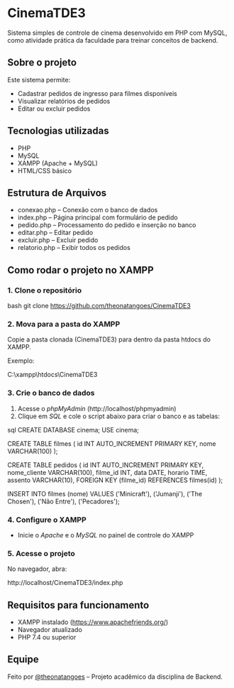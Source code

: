 # CinemaTDE3

Sistema simples de controle de cinema desenvolvido em PHP com MySQL, como atividade prática da faculdade para treinar conceitos de backend.

## Sobre o projeto

Este sistema permite:
- Cadastrar pedidos de ingresso para filmes disponíveis
- Visualizar relatórios de pedidos
- Editar ou excluir pedidos

## Tecnologias utilizadas

- PHP
- MySQL
- XAMPP (Apache + MySQL)
- HTML/CSS básico

## Estrutura de Arquivos

- conexao.php – Conexão com o banco de dados
- index.php – Página principal com formulário de pedido
- pedido.php – Processamento do pedido e inserção no banco
- editar.php – Editar pedido
- excluir.php – Excluir pedido
- relatorio.php – Exibir todos os pedidos

## Como rodar o projeto no XAMPP

### 1. Clone o repositório
bash
git clone https://github.com/theonatangoes/CinemaTDE3


### 2. Mova para a pasta do XAMPP
Copie a pasta clonada (CinemaTDE3) para dentro da pasta htdocs do XAMPP.

Exemplo:

C:\xampp\htdocs\CinemaTDE3


### 3. Crie o banco de dados
1. Acesse o *phpMyAdmin* (http://localhost/phpmyadmin)
2. Clique em *SQL* e cole o script abaixo para criar o banco e as tabelas:

sql
CREATE DATABASE cinema;
USE cinema;

CREATE TABLE filmes (
  id INT AUTO_INCREMENT PRIMARY KEY,
  nome VARCHAR(100)
);

CREATE TABLE pedidos (
  id INT AUTO_INCREMENT PRIMARY KEY,
  nome_cliente VARCHAR(100),
  filme_id INT,
  data DATE,
  horario TIME,
  assento VARCHAR(10),
  FOREIGN KEY (filme_id) REFERENCES filmes(id)
);

INSERT INTO filmes (nome) VALUES 
('Minicraft'), 
('Jumanji'), 
('The Chosen'), 
('Não Entre'), 
('Pecadores');


### 4. Configure o XAMPP
- Inicie o *Apache* e o *MySQL* no painel de controle do XAMPP

### 5. Acesse o projeto
No navegador, abra:

http://localhost/CinemaTDE3/index.php


## Requisitos para funcionamento

- XAMPP instalado (https://www.apachefriends.org/)
- Navegador atualizado
- PHP 7.4 ou superior

## Equipe

Feito por [@theonatangoes](https://github.com/theonatangoes) – Projeto acadêmico da disciplina de Backend.